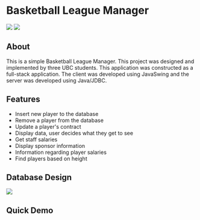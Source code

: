 # Basketball League Manager

![](https://i.ibb.co/tCMjsQ0/Screen-Shot-2024-01-13-at-2-43-37-PM.png)
![](https://i.ibb.co/6NZj4t3/Screen-Shot-2024-01-13-at-2-44-09-PM.png)

## About

This is a simple Basketball League Manager. This project was designed and implemented by three UBC students.
This application was constructed as a full-stack application. The client was developed using JavaSwing and the server 
was developed using Java/JDBC. 

## Features

- Insert new player to the database
- Remove a player from the database
- Update a player's contract
- Display data, user decides what they get to see
- Get staff salaries
- Display sponsor information
- Information regarding player salaries
- Find players based on height

## Database Design

![](https://i.ibb.co/tmGss39/Screen-Shot-2024-01-13-at-3-14-18-PM.png)

## Quick Demo


